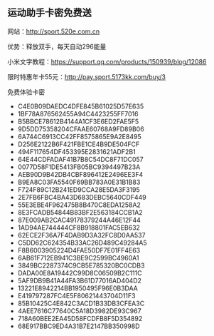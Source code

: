 ## 运动助手卡密免费送

网站：http://sport.520e.com.cn

优势：释放双手，每天自动296能量

小米文字教程：https://support.qq.com/products/150939/blog/12086

限时特惠年卡55元：http://pay.sport.5173kk.com/buy/3

免费体验卡密

* C4E0B09DAEDC4DFE845B61025D57E635
* 1BF78A876562455A94C4423255FF7016
* B5BBCE78612B4144A1CF3E6ED2FAE5F5
* 9D5DD75358204CFAAE60768A9FD89B06
* 6A744C6913CC42FF8575865E9A2E8495
* D256E2122B6F421FBE1CE4B9DE504FCF
* 494F117654DF453395E2831621ADF2B1
* 64E44CDFADAF41B7B8C54DC8F71DC057
* 0077D58F1DE5413FB05BC9394497B23A
* AEB90D9B42DB4CBF896412E2496EE3F4
* B9EA8C03FA5540F69BB783A0E31B1B83
* F724F89C12B241ED9CCA28E5DA3F3195
* 2E7FB6FBC4BA43D683DEBC5640CDF449
* 55E3EBE4F962475B8B470C8EDA1258A2
* 8E3FCADB54844B83BF2E563184CCB1A2
* 87E009AB2CAC49178379244A46E12F44
* 1AD94AE744444CF8B918801FAC5EB632
* 62ECE2F36A7F4DAB9D3A32FC8D0AA537
* C5DD62C624354B33AC26D489C49284A5
* F8B6003905224D4FAE50DF7E01FF4E63
* 6AB61F712EB941C3BE9C2599BC4960A1
* 3849BC2287374C9CB5E785320BC0CDB3
* DADA00E8A19442C99D8C06509B2C111C
* 5AF9DB9B41A44FA3B61D77016AD404D2
* 13221E8942214BB1950495F96E0B3DAA
* E419797287FC4E5F80621443704D11F3
* 85B10425C4E842C3ACD1B33DB3CFEA3C
* 4AEE7616C77640C5A18D3982DE93C967
* 718A60BEE2EA45D58FCDFB8F5D354892
* 68E917BBC9ED4A31B7E2147BB350998D
